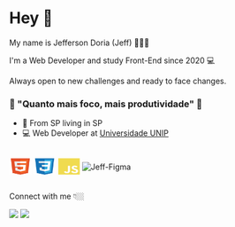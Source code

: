 # Hey 👋

My name is Jefferson Doria (Jeff) 🧑🇧🇷

I'm a Web Developer and study Front-End since 2020 💻

Always open to new challenges and ready to face changes.

### 💪 "Quanto mais foco, mais produtividade" 🚀

- 📍 From SP living in SP
- 💻 Web Developer at [Universidade UNIP](https://www.unip.br/)


<div style="display: inline_block"><br>
  <img align="center" alt="Jeff-HTML" height="30" width="40" src="https://raw.githubusercontent.com/devicons/devicon/master/icons/html5/html5-original.svg">
  <img align="center" alt="Jeff-CSS" height="30" width="40" src="https://raw.githubusercontent.com/devicons/devicon/master/icons/css3/css3-original.svg">
  <img align="center" alt="Jeff-Js" height="30" width="40" src="https://raw.githubusercontent.com/devicons/devicon/master/icons/javascript/javascript-plain.svg">
  <img align="center" alt="Jeff-Figma" height="30" width="40" src="https://cdn.jsdelivr.net/gh/devicons/devicon/icons/figma/figma-original.svg" />
</div>
  
 ##
  Connect with me 👇🏼  
 <div> 
  <a href="https://jeffdoria.dev/links.html" title="Mais informações"><img src="https://img.shields.io/badge/me-jeffdoria.dev%2Flinks.html-green" target="_blank"></a>
  <a href="https://www.linkedin.com/in/ojeffdoria/" title="Linkedin com trabalhos, projetos e carreira" target="_blank"><img src="https://img.shields.io/badge/in-ojeffdoria-blue" target="_blank"></a>  
  </div>
